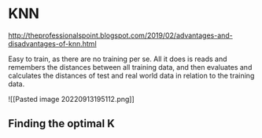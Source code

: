 # KNN
http://theprofessionalspoint.blogspot.com/2019/02/advantages-and-disadvantages-of-knn.html

Easy to train, as there are no training per se.
All it does is reads and remembers the distances between all training data, and then evaluates and calculates the distances of test and real world data in relation to the training data.

![[Pasted image 20220913195112.png]]

## Finding the optimal K
